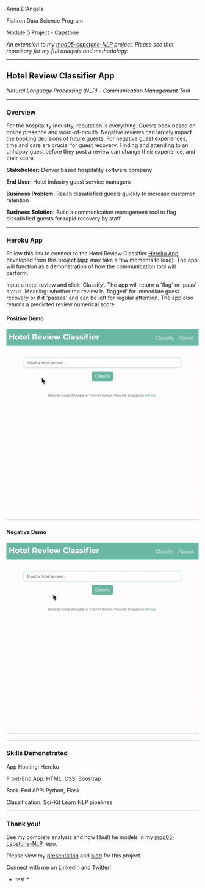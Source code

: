Anna D'Angela

Flatiron Data Science Program

Module 5 Project - Capstone

*An extension to my [mod05-capstone-NLP](https://github.com/anna-dang/mod05-capstone-NLP) project. Please see that repository for my full analysis and methodology.*

---

## Hotel Review Classifier App

*Natural Language Processing (NLP) - Communication Management Tool*

---

### Overview
For the hospitality industry, reputation is everything. Guests book based on online presence and word-of-mouth.
Negative reviews can largely impact the booking decisions of future guests. For negative guest experiences, time and care are crucial for guest recovery. Finding and attending to an unhappy guest before they post a review can change their experience, and their score.

**Stakeholder:** Denver based hospitality software company

**End User:** Hotel industry guest service managers

**Business Problem:** Reach dissatisfied guests quickly to increase customer retention

**Business Solution:**  Build a communication management tool to flag dissatisfied guests for rapid recovery by staff

---

### Heroku App

Follow this link to connect to the Hotel Review Classifier [Heroku App](https://dangela-review-app.herokuapp.com/predict) developed from this project (app may take a few moments to load). The app will function as a demonstration of how the communication tool will perform.

Input a hotel review and click 'Classify'. The app will return a 'flag' or 'pass' status. Meaning: whether the review is 'flagged' for immediate guest recovery or if it 'passes' and can be left for regular attention. The app also returns a predicted review numerical score.

#### Positive Demo

<img alt="gif of how to use app" src="./images/pass.gif" width="600"/>

#### Negative Demo

<img alt="gif of how to use app" src="./images/flag.gif" width="600"/>
 
---


### Skills Demonstrated

App Hosting: Heroku

Front-End App: HTML, CSS, Boostrap

Back-End APP: Python, Flask

Classification: Sci-Kit Learn NLP pipelines

---

### Thank you!

See my complete analysis and how I built he models in my [mod05-capstone-NLP](https://github.com/anna-dang/mod05-capstone-NLP) repo.

Please view my [presentation](https://docs.google.com/presentation/d/1RRYsUs9rEWzMNWBq15tbA3YPxuJFMx6x2mFG-c_z_z4/present?slide=id.gb40562cf50_0_345) and [blog](https://annadangela.medium.com/) for this project.

Connect with me on [LinkedIn](https://www.linkedin.com/in/anna-d-angela-216b01b2/) and [Twitter](https://twitter.com/_dangelaa)!

* test *
